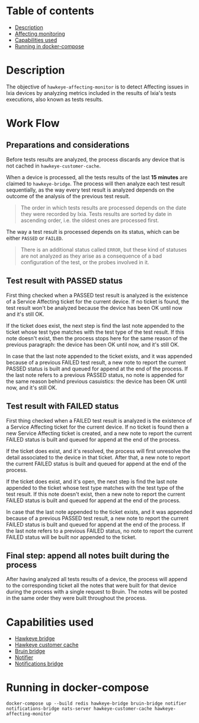 # Table of contents
  * [Description](#description)
  * [Affecting monitoring](#affecting-monitoring)
  * [Capabilities used](#capabilities-used) 
  * [Running in docker-compose](#running-in-docker-compose)

# Description
The objective of `hawkeye-affecting-monitor` is to detect Affecting issues in Ixia devices by analyzing metrics included
in the results of Ixia's tests executions, also known as tests results.

# Work Flow

## Preparations and considerations
Before tests results are analyzed, the process discards any device that is not cached in `hawkeye-customer-cache`.

When a device is processed, all the tests results of the last **15 minutes** are claimed to `hawkeye-bridge`. The process
will then analyze each test result sequentially, as the way every test result is analyzed depends on the outcome of the
analysis of the previous test result.

> The order in which tests results are processed depends on the date they were recorded by Ixia. Tests results are
> sorted by date in ascending order, i.e. the oldest ones are processed first.

The way a test result is processed depends on its status, which can be either `PASSED` or `FAILED`.

> There is an additional status called `ERROR`, but these kind of statuses are not analyzed as they arise as a consequence
> of a bad configuration of the test, or the probes involved in it.

## Test result with PASSED status

First thing checked when a PASSED test result is analyzed is the existence of a Service Affecting ticket for the
current device. If no ticket is found, the test result won't be analyzed because the device has been OK until now and it's
still OK.

If the ticket does exist, the next step is find the last note appended to the ticket whose test type matches with
the test type of the test result. If this note doesn't exist, then the process stops here for the same reason of the previous
paragraph: the device has been OK until now, and it's still OK.

In case that the last note appended to the ticket exists, and it was appended because of a previous FAILED test result, a new
note to report the current PASSED status is built and queued for append at the end of the process. If the last note refers
to a previous PASSED status, no note is appended for the same reason behind previous casuistics: the device has been OK until
now, and it's still OK.

## Test result with FAILED status

First thing checked when a FAILED test result is analyzed is the existence of a Service Affecting ticket for the
current device. If no ticket is found then a new Service Affecting ticket is created, and a new note to report the current FAILED
status is built and queued for append at the end of the process.

If the ticket does exist, and it's resolved, the process will first unresolve the detail associated to the device in
that ticket. After that, a new note to report the current FAILED status is built and queued for append at the end of the process.

If the ticket does exist, and it's open, the next step is find the last note appended to the ticket whose test type matches with
the test type of the test result. If this note doesn't exist, then a new note to report the current FAILED status is built and queued
for append at the end of the process.

In case that the last note appended to the ticket exists, and it was appended because of a previous PASSED test result, a new
note to report the current FAILED status is built and queued for append at the end of the process. If the last note refers to a previous
FAILED status, no note to report the current FAILED status will be built nor appended to the ticket.

## Final step: append all notes built during the process

After having analyzed all tests results of a device, the process will append to the corresponding ticket all the notes that
were built for that device during the process with a single request to Bruin. The notes will be posted in the same order
they were built throughout the process.

# Capabilities used
- [Hawkeye bridge](../hawkeye-bridge/README.md)
- [Hawkeye customer cache](../hawkeye-customer-cache/README.md)
- [Bruin bridge](../bruin-bridge/README.md)
- [Notifier](../notifier/README.md)
- [Notifications bridge](../notifications-bridge/README.md)

# Running in docker-compose
`docker-compose up --build redis hawkeye-bridge bruin-bridge notifier notifications-bridge nats-server hawkeye-customer-cache hawkeye-affecting-monitor`

